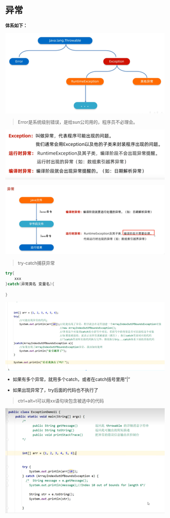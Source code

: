 # 异常

**体系如下：**

![image-20250528182339570](异常.assets/image-20250528182339570.png)

> Error是系统级别错误，是给sun公司用的，程序员不必理会。

![image-20250528182606219](异常.assets/image-20250528182606219.png)

![image-20250528204753995](异常.assets/image-20250528204753995.png)

> try-catch捕获异常

``` java
try{
    xxx
}catch(异常类名 变量名){
    
}
```

![image-20250528212918136](异常.assets/image-20250528212918136.png)

- 如果有多个异常，就用多个catch，或者在catch括号里用“|”

- 如果出现异常了，try后面的代码也不执行了

> ctrl+alt+t可以用xx语句块包含被选中的代码

![image-20250529190952842](异常.assets/image-20250529190952842.png)
